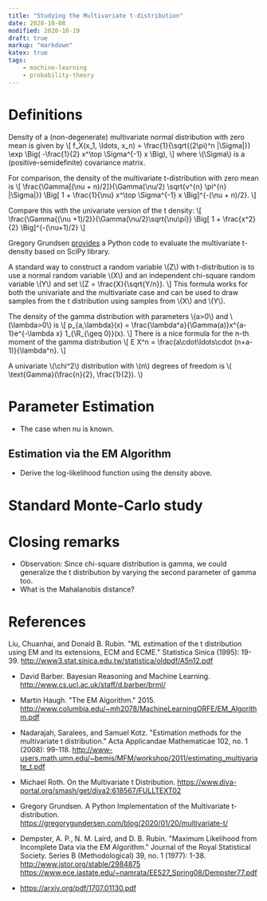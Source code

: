 ```yaml
---
title: "Studying the Multivariate t-distribution"
date: 2020-10-08
modified: 2020-10-19
draft: true
markup: "markdown"
katex: true
tags:
    - machine-learning
    - probability-theory
---
```


# Definitions

Density of a (non-degenerate) multivariate normal distribution with zero mean is given by
\\[
f_X(x_1, \ldots, x_n) = \frac{1}{\sqrt{(2\pi)^n |\Sigma|}} 
\exp \Big( -\frac{1}{2} x^\top \Sigma^{-1} x \Big),
\\]
where \\(\Sigma\\) is a (positive-semidefinite) covariance matrix.

For comparison, the density of the multivariate t-distribution with zero mean is
\\[
\frac{\Gamma[(\nu + n)/2]}{\Gamma(\nu/2) \sqrt{v^{n} \pi^{n} |\Sigma|}}
\Big[ 1 + \frac{1}{\nu} x^\top \Sigma^{-1} x  \Big]^{-(\nu + n)/2}.
\\]

Compare this with the univariate version of the t density:
\\[
\frac{\Gamma{(\nu +1)/2}}{\Gamma(\nu/2)\sqrt{\nu\pi}} \Big[ 1 + \frac{x^2}{2} \Big]^{-(\nu+1)/2}
\\]

Gregory Grundsen
[provides](https://gregorygundersen.com/blog/2020/01/20/multivariate-t/) a
Python code to evaluate the multivariate t-density based on SciPy library.

A standard way to construct a random variable \\(Z\\) with t-distribution is to use
a normal random variable \\(X\\) and an independent chi-square random variable \\(Y\\) and set
\\[Z = \frac{X}{\sqrt{Y/n}}. \\]
This formula works for both the univariate and the multivariate case and can be
used to draw samples from the t distribution using samples from \\(X\\) and
\\(Y\\).

The density of the gamma distribution with parameters \\(a>0\\) and \\(\lambda>0\\) is
\\[
    p_{a,\lambda}(x) = \frac{\lambda^a}{\Gamma(a)}x^{a-1}e^{-\lambda x} 1_{\R_{\geq 0}}(x).
\\]
There is a nice formula for the n-th moment of the gamma distribution
\\[
    E X^n = \frac{a\cdot\ldots\cdot (n+a-1)}{\lambda^n}.
\\]

A univariate \\(\chi^2\\) distribution with \\(n\\) degrees of freedom is \\( \text{Gamma}(\frac{n}{2}, \frac{1}{2}). \\)

# Parameter Estimation

* The case when nu is known.

## Estimation via the EM Algorithm

* Derive the log-likelihood function using the density above.


# Standard Monte-Carlo study


# Closing remarks

* Observation: Since chi-square distribution is gamma, we could generalize the
  t distribution by varying the second parameter of gamma too.
* What is the Mahalanobis distance?

# References

Liu, Chuanhai, and Donald B. Rubin. "ML estimation of the t distribution using EM and its extensions, ECM and ECME." Statistica Sinica (1995): 19-39. http://www3.stat.sinica.edu.tw/statistica/oldpdf/A5n12.pdf 


* David Barber. Bayesian Reasoning and Machine Learning. http://www.cs.ucl.ac.uk/staff/d.barber/brml/

* Martin Haugh. "The EM Algorithm." 2015. http://www.columbia.edu/~mh2078/MachineLearningORFE/EM_Algorithm.pdf
* Nadarajah, Saralees, and Samuel Kotz. "Estimation methods for the multivariate t distribution." 
  Acta Applicandae Mathematicae 102, no. 1 (2008): 99-118.
  http://www-users.math.umn.edu/~bemis/MFM/workshop/2011/estimating_multivariate_t.pdf
* Michael Roth. On the Multivariate t Distribution. https://www.diva-portal.org/smash/get/diva2:618567/FULLTEXT02
* Gregory Grundsen. A Python Implementation of the Multivariate t-distribution. 
  https://gregorygundersen.com/blog/2020/01/20/multivariate-t/
* Dempster, A. P., N. M. Laird, and D. B. Rubin. "Maximum Likelihood from Incomplete Data via the EM Algorithm." Journal of the Royal Statistical Society. Series B (Methodological) 39, no. 1 (1977): 1-38. http://www.jstor.org/stable/2984875 https://www.ece.iastate.edu/~namrata/EE527_Spring08/Dempster77.pdf
* https://arxiv.org/pdf/1707.01130.pdf

<!-- vim: set syntax=markdown: set spelllang=en_us: set spell: -->
